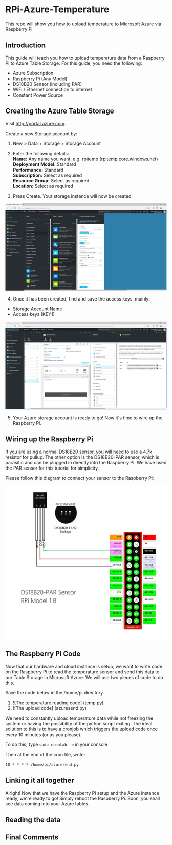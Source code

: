 # RPi-Azure-Temperature
This repo will show you how to upload temperature to Microsoft Azure via Raspberry Pi

## Introduction

This guide will teach you how to upload temperature data from a Raspberry Pi to Azure Table Storage. For this guide, you need the following:

- Azure Subscription
- Raspberry Pi (Any Model)
- DS18B20 Sensor (including PAR)
- WiFi / Ethernet connection to internet
- Constant Power Source

## Creating the Azure Table Storage

Visit http://portal.azure.com.

Create a new Storage account by:  
1) New > Data + Storage + Storage Account  
2) Enter the following details:    
**Name:** Any name you want, e.g. rpitemp (rpitemp.core.windows.net)  
**Deployment Model:** Standard  
**Performance:** Standard  
**Subscription:** Select as required  
**Resource Group:** Select as required  
**Location:** Select as required  

3) Press Create. Your storage instance will now be created.  


![Table Storage Creation](images/creation.png?raw=true "Table Storage Creatione")

4) Once it has been created, find and save the access keys, mainly:
- Storage Account Name
- Access keys (KEY1)  

![Access Keys](images/access_key.png?raw=true "Access Keys")

5) Your Azure storage account is ready to go! Now it's time to wire up the Raspberry Pi.

## Wiring up the Raspberry Pi

If you are using a normal DS18B20 sensor, you will need to use a 4.7k resistor for pullup. The other option is the DS18B20-PAR sensor, which is parasitic and can be plugged in directly into the Raspberry Pi. We have used the PAR sensor for this tutorial for simplicity. 

Please follow this diagram to connect your sensor to the Raspberry Pi:

![GPIO Diagram](images/gpio_diagram.png?raw=true "GPIO Diagram")

## The Raspberry Pi Code

Now that our hardware and cloud instance is setup, we want to write code on the Raspberry Pi to read the temperature sensor and send this data to our Table Storage in Microsoft Azure. We will use two pieces of code to do this.

Save the code below in the /home/pi directory. 

1) ![The temperature reading code] (temp.py)
2) ![The upload code] (azuresend.py)

We need to constantly upload temperature data while not freezing the system or having the possibility of the python script exiting. The ideal solution to this is to have a cronjob which triggers the upload code once every 10 minutes (or as you please).

To do this, type `sudo crontab -e` in your console

Then at the end of the cron file, write:

`10 * * * * /home/pi/azuresend.py`


## Linking it all together

Alright! Now that we have the Raspberry Pi setup and the Azure instance ready, we're ready to go! Simply reboot the Raspberry Pi. Soon, you shall see data coming into your Azure tables.

## Reading the data



## Final Comments
